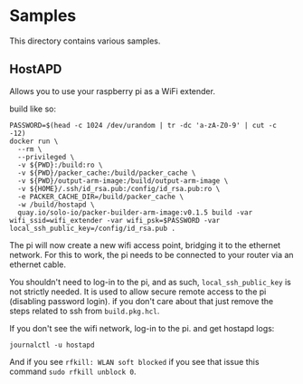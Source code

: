 # Samples

This directory contains various samples.

## HostAPD

Allows you to use your raspberry pi as a WiFi extender.

build like so:
```
PASSWORD=$(head -c 1024 /dev/urandom | tr -dc 'a-zA-Z0-9' | cut -c -12)
docker run \
  --rm \
  --privileged \
  -v ${PWD}:/build:ro \
  -v ${PWD}/packer_cache:/build/packer_cache \
  -v ${PWD}/output-arm-image:/build/output-arm-image \
  -v ${HOME}/.ssh/id_rsa.pub:/config/id_rsa.pub:ro \
  -e PACKER_CACHE_DIR=/build/packer_cache \
  -w /build/hostapd \
  quay.io/solo-io/packer-builder-arm-image:v0.1.5 build -var wifi_ssid=wifi_extender -var wifi_psk=$PASSWORD -var local_ssh_public_key=/config/id_rsa.pub .
```

The pi will now create a new wifi access point, bridging it to the ethernet network.
For this to work, the pi needs to be connected to your router via an ethernet cable.

You shouldn't need to log-in to the pi, and as such, `local_ssh_public_key` is not strictly needed. It is used to allow secure remote access to the pi (disabling password login). if you don't care about that just remove the steps related to ssh from `build.pkg.hcl`.

If you don't see the wifi network, log-in to the pi. and get hostapd logs:

```
journalctl -u hostapd
```

And if you see `rfkill: WLAN soft blocked` if you see that issue this command `sudo rfkill unblock 0`.